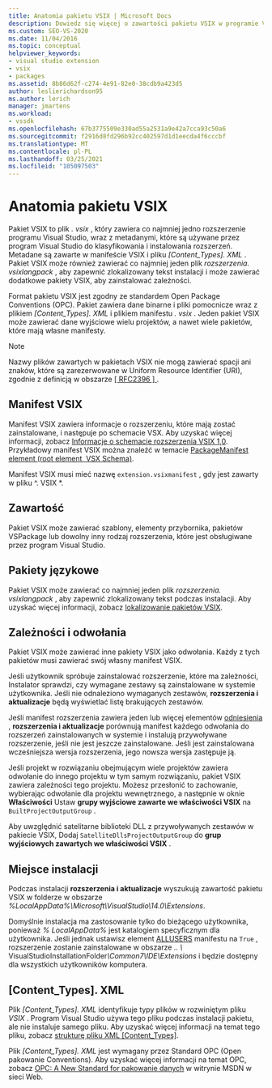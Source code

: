 ```yaml
---
title: Anatomia pakietu VSIX | Microsoft Docs
description: Dowiedz się więcej o zawartości pakietu VSIX w programie Visual Studio, pliku, który zawiera co najmniej jedno rozszerzenie programu Visual Studio i plik manifestu metadanych.
ms.custom: SEO-VS-2020
ms.date: 11/04/2016
ms.topic: conceptual
helpviewer_keywords:
- visual studio extension
- vsix
- packages
ms.assetid: 8b86d62f-c274-4e91-82e0-38cdb9a423d5
author: leslierichardson95
ms.author: lerich
manager: jmartens
ms.workload:
- vssdk
ms.openlocfilehash: 67b3775509e330ad55a2531a9e42a7cca93c50a6
ms.sourcegitcommit: f2916d8fd296b92cc402597d1d1eecda4f6cccbf
ms.translationtype: MT
ms.contentlocale: pl-PL
ms.lasthandoff: 03/25/2021
ms.locfileid: "105097503"
---
```

# <a name="anatomy-of-a-vsix-package"></a>Anatomia pakietu VSIX
Pakiet VSIX to plik *. vsix* , który zawiera co najmniej jedno rozszerzenie programu Visual Studio, wraz z metadanymi, które są używane przez program Visual Studio do klasyfikowania i instalowania rozszerzeń. Metadane są zawarte w manifeście VSIX i pliku *[Content_Types]. XML* . Pakiet VSIX może również zawierać co najmniej jeden plik *rozszerzenia. vsixlangpack* , aby zapewnić zlokalizowany tekst instalacji i może zawierać dodatkowe pakiety VSIX, aby zainstalować zależności.

 Format pakietu VSIX jest zgodny ze standardem Open Package Conventions (OPC). Pakiet zawiera dane binarne i pliki pomocnicze wraz z plikiem *[Content_Types]. XML* i plikiem manifestu *. vsix* . Jeden pakiet VSIX może zawierać dane wyjściowe wielu projektów, a nawet wiele pakietów, które mają własne manifesty.

> [!NOTE]
> Nazwy plików zawartych w pakietach VSIX nie mogą zawierać spacji ani znaków, które są zarezerwowane w Uniform Resource Identifier (URI), zgodnie z definicją w obszarze [ \[ RFC2396 \] ](https://www.rfc-editor.org/rfc/rfc2396.txt).

## <a name="the-vsix-manifest"></a>Manifest VSIX
 Manifest VSIX zawiera informacje o rozszerzeniu, które mają zostać zainstalowane, i następuje po schemacie VSX. Aby uzyskać więcej informacji, zobacz [Informacje o schemacie rozszerzenia VSIX 1,0](/previous-versions/dd393700(v=vs.110)). Przykładowy manifest VSIX można znaleźć w temacie [PackageManifest element (root element, VSX Schema)](/previous-versions/dd393754(v=vs.110)).

 Manifest VSIX musi mieć nazwę `extension.vsixmanifest` , gdy jest zawarty w pliku ^. VSIX *.

## <a name="the-content"></a>Zawartość
 Pakiet VSIX może zawierać szablony, elementy przybornika, pakietów VSPackage lub dowolny inny rodzaj rozszerzenia, które jest obsługiwane przez program Visual Studio.

## <a name="language-packs"></a>Pakiety językowe
 Pakiet VSIX może zawierać co najmniej jeden plik *rozszerzenia. vsixlangpack* , aby zapewnić zlokalizowany tekst podczas instalacji. Aby uzyskać więcej informacji, zobacz [lokalizowanie pakietów VSIX](../extensibility/localizing-vsix-packages.md).

## <a name="dependencies-and-references"></a>Zależności i odwołania
 Pakiet VSIX może zawierać inne pakiety VSIX jako odwołania. Każdy z tych pakietów musi zawierać swój własny manifest VSIX.

 Jeśli użytkownik spróbuje zainstalować rozszerzenie, które ma zależności, Instalator sprawdzi, czy wymagane zestawy są zainstalowane w systemie użytkownika. Jeśli nie odnaleziono wymaganych zestawów, **rozszerzenia i aktualizacje** będą wyświetlać listę brakujących zestawów.

 Jeśli manifest rozszerzenia zawiera jeden lub więcej elementów [odniesienia](/previous-versions/visualstudio/visual-studio-2010/dd393687(v=vs.100)) , **rozszerzenia i aktualizacje** porównują manifest każdego odwołania do rozszerzeń zainstalowanych w systemie i instalują przywoływane rozszerzenie, jeśli nie jest jeszcze zainstalowane. Jeśli jest zainstalowana wcześniejsza wersja rozszerzenia, jego nowsza wersja zastępuje ją.

 Jeśli projekt w rozwiązaniu obejmującym wiele projektów zawiera odwołanie do innego projektu w tym samym rozwiązaniu, pakiet VSIX zawiera zależności tego projektu. Możesz przesłonić to zachowanie, wybierając odwołanie dla projektu wewnętrznego, a następnie w oknie **Właściwości** Ustaw **grupy wyjściowe zawarte we właściwości VSIX** na `BuiltProjectOutputGroup` .

 Aby uwzględnić satelitarne biblioteki DLL z przywoływanych zestawów w pakiecie VSIX, Dodaj `SatelliteDllsProjectOutputGroup` do **grup wyjściowych zawartych we właściwości VSIX** .

## <a name="installation-location"></a>Miejsce instalacji
 Podczas instalacji **rozszerzenia i aktualizacje** wyszukują zawartość pakietu VSIX w folderze w obszarze *%LocalAppData%\Microsoft\VisualStudio\14.0\Extensions*.

 Domyślnie instalacja ma zastosowanie tylko do bieżącego użytkownika, ponieważ *% LocalAppData%* jest katalogiem specyficznym dla użytkownika. Jeśli jednak ustawisz element [ALLUSERS](/previous-versions/ee191547(v=vs.110)) manifestu na `True` , rozszerzenie zostanie zainstalowane w obszarze <em>.. \\ </em> VisualStudioInstallationFolder<em>\Common7\IDE\Extensions</em> i będzie dostępny dla wszystkich użytkowników komputera.

## <a name="content_typesxml"></a>[Content_Types]. XML
 Plik *[Content_Types]. XML* identyfikuje typy plików w rozwiniętym pliku *VSIX* . Program Visual Studio używa tego pliku podczas instalacji pakietu, ale nie instaluje samego pliku. Aby uzyskać więcej informacji na temat tego pliku, zobacz [strukturę pliku XML [Content_Types]](the-structure-of-the-content-types-dot-xml-file.md).

 Plik *[Content_Types]. XML* jest wymagany przez Standard OPC (Open pakowanie Conventions). Aby uzyskać więcej informacji na temat OPC, zobacz [OPC: A New Standard for pakowanie danych](/archive/blogs/msdnmagazine/opc-a-new-standard-for-packaging-your-data) w witrynie MSDN w sieci Web.